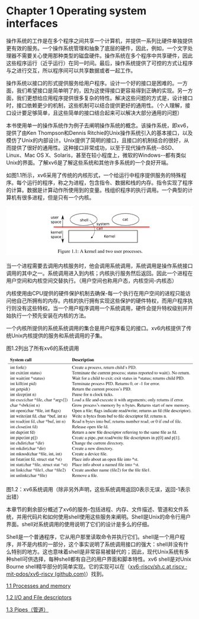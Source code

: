 # Chapter 1 Operating system interfaces

操作系统的工作是在多个程序之间共享一个计算机，并提供一系列比硬件单独提供更有效的服务。一个操作系统管理和抽象了底层的硬件，因此，例如，一个文字处理器不需要关心使用那种类型的磁盘硬件。操作系统在多个程序中共享硬件，因此这些程序运行（近乎运行）在同一时间。最后，操作系统提供了可控的方式让程序与之进行交互，所以程序间可以共享数据或者一起工作。

操作系统以接口的形式提供服务给用户程序。设计一个好的接口是困难的。一方面，我们希望接口是简单明了的，因为这使得接口更容易得到正确的实现。另一方面，我们更想给应用程序提供很多复杂的特性。解决这些问题的方式是，设计接口时，接口依赖更少的机制，这些机制可以结合提供更好的通用性。（个人理解，接口设计要足够简单，且这些简单的接口结合起来可以解决大部分通用的问题）

本书使用单一的操作系统作为例子去阐明操作系统的概念。该操作系统，即xv6，提供了由Ken Thompson和Dennis Ritchie的Unix操作系统引入的基本接口，以及模仿了Unix的内部设计。Unix提供了简明的接口，且接口的机制结合的很好，从而提供了很好的通用性。这种接口非常成功，以至于现代操作系统--BSD、Linux、Mac OS X、Solaris，甚至在较小程度上，微软的Windows--都有类似Unix的界面。了解xv6是了解这些系统和其他许多系统的一个良好开端。

如图1.1所示，xv6采用了传统的内核形式，一个给运行中程序提供服务的特殊程序。每个运行的程序，称之为进程，包含指令、数据和栈的内存。指令实现了程序的计算。数据是计算动作所使用到的变量。栈组织程序的执行调用。一个典型的计算机有很多进程，但是只有一个内核。

![Untitled](../img/c1_1.png)

当一个进程需要去调用内核服务时，他会调用系统调用，系统调用是操作系统接口调用的其中之一。系统调用进入到内核；内核执行服务然后返回。因此一个进程在用户空间和内核空间交替执行。（用户空间也称用户态，内核空间-内核态）

内核使用由CPU提供的硬件保护机制去确保-每一个执行在用户空间的进程只能访问他自己所拥有的内存。内核的执行拥有实现这些保护的硬件特权，而用户程序执行则没有这些特权。当一个用户程序调用一个系统调用，硬件会提升特权级别并开始执行一个预先安装在内核的方法。

一个内核所提供的系统系统调用的集合是用户程序看见的接口。xv6内核提供了传统Unix内核提供的服务和系统调用的子集。

图1.2列出了所有xv6的系统调用

![Untitled](../img/c1_2.png)

图1.2：xv6系统调用（除非另外声明，这些系统调用返回0表示无误，返回-1表示出错）

本章节的剩余部分概述了xv6的服务-包括进程、内存、文件描述、管道和文件系统，并用代码片和如何使用shell使用这些服务来阐明。Shell是Unix的命令行用户界面。shell对系统调用的使用说明了它们的设计是多么的仔细。

Shell是一个普通程序，它从用户那里读取命令并执行它们。shell是一个用户程序，并不是内核的一部分，这个事实说明了系统调用接口的强大：shell并没有什么特别的地方。这也意味着shell是非常容易被替代的；因此，现代Unix系统有多种shell可供选择，每种shell都有自己的用户界面和脚本特性。xv6 shell是对Unix Bourne shell精华部分的简单实现。它的实现可以在（[xv6-riscv/sh.c at riscv · mit-pdos/xv6-riscv (github.com)](https://github.com/mit-pdos/xv6-riscv/blob/riscv//user/sh.c#L1)）找到。

[1.1 Processes and memory](1-1Processes%20and%20memory.md)

[1.2 I/O and File descriptors](https://www.notion.so/1-2-I-O-and-File-descriptors-05a00ab45f9a4bfb8fe8a6aafae7ba00)

[1.3 Pipes（管道）](https://www.notion.so/1-3-Pipes-1dba7a0387ac451fb7eeae4b8b653441)